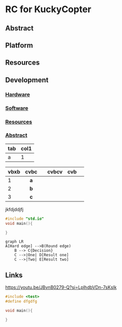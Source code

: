 # RC for KuckyCopter
## Abstract
## Platform
## Resources
## Development
### [Hardware](/docs/development/hardware.md)
### [Software](/docs/development/software.md)
### [Resources](/docs/development/recources.md)
### [Abstract](/docs/development/abstract.md)


|tab|col1|
|---|----|
|a  | 1  |

| vbxb |  cvbc |   | cvbcv | cvb |   |
|------|:-----:|---|-------|-----|---|
| 1    | **a** |   |       |     |   |
| 2    | **b** |   |       |     |   |
| 3    | **c** |   |       |     |   |

jkfdjddjfj

```cpp
#include "std.io"
void main(){

}
```

```mermaid
graph LR
A[Hard edge] -->B(Round edge)
    B --> C{Decision}
    C -->|One| D[Result one]
    C -->|Two| E[Result two]
```

## Links
https://youtu.be/JBvnB0279-Q?si=LplhdbVDn-7sKslk

```cpp
#include <test>
#define dfgdfg

void main(){

}

```
